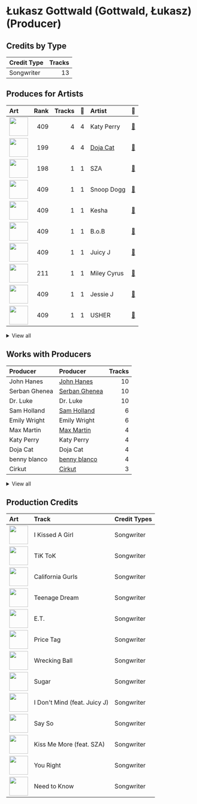 # Łukasz Gottwald (Gottwald, Łukasz) (Producer)

## Credits by Type

| Credit Type | Tracks |
|:---|---:|
| Songwriter | 13 |

## Produces for Artists

| Art | Rank | Tracks | 💚 | Artist | 🔗 |
|:---|---:|---:|---:|:---|:---|
| <img src="https://i.scdn.co/image/ab6761610000e5eb5e5f676a99a81dba06cc3db6" alt="" width="50" /> | 409 | 4 | 4 | Katy Perry | [🔗](https://open.spotify.com/artist/6jJ0s89eD6GaHleKKya26X) |
| <img src="https://i.scdn.co/image/ab6761610000e5ebe94f88ff74ae4ddcab961f97" alt="" width="50" /> | 199 | 4 | 4 | [Doja Cat](../../artists/doja_cat/overview.md) | [🔗](https://open.spotify.com/artist/5cj0lLjcoR7YOSnhnX0Po5) |
| <img src="https://i.scdn.co/image/ab6761610000e5eb0895066d172e1f51f520bc65" alt="" width="50" /> | 198 | 1 | 1 | SZA | [🔗](https://open.spotify.com/artist/7tYKF4w9nC0nq9CsPZTHyP) |
| <img src="https://i.scdn.co/image/ab6761610000e5eb9a398209a4ef3360dce2dec4" alt="" width="50" /> | 409 | 1 | 1 | Snoop Dogg | [🔗](https://open.spotify.com/artist/7hJcb9fa4alzcOq3EaNPoG) |
| <img src="https://i.scdn.co/image/ab6761610000e5eb2ac07249400857d8b16dc17a" alt="" width="50" /> | 409 | 1 | 1 | Kesha | [🔗](https://open.spotify.com/artist/6LqNN22kT3074XbTVUrhzX) |
| <img src="https://i.scdn.co/image/ab6761610000e5eba0f6617187248f1488822905" alt="" width="50" /> | 409 | 1 | 1 | B.o.B | [🔗](https://open.spotify.com/artist/5ndkK3dpZLKtBklKjxNQwT) |
| <img src="https://i.scdn.co/image/ab6761610000e5eb116fc50265ef72d7e66723a5" alt="" width="50" /> | 409 | 1 | 1 | Juicy J | [🔗](https://open.spotify.com/artist/5gCRApTajqwbnHHPbr2Fpi) |
| <img src="https://i.scdn.co/image/ab6761610000e5ebb4ba86c361191d48cbeb4b32" alt="" width="50" /> | 211 | 1 | 1 | Miley Cyrus | [🔗](https://open.spotify.com/artist/5YGY8feqx7naU7z4HrwZM6) |
| <img src="https://i.scdn.co/image/ab6761610000e5eb91f0dd753c09e051675a1ca6" alt="" width="50" /> | 409 | 1 | 1 | Jessie J | [🔗](https://open.spotify.com/artist/2gsggkzM5R49q6jpPvazou) |
| <img src="https://i.scdn.co/image/ab6761610000e5eb716114797a4a644c67c5fa72" alt="" width="50" /> | 409 | 1 | 1 | USHER | [🔗](https://open.spotify.com/artist/23zg3TcAtWQy7J6upgbUnj) |


<details>
<summary>View all</summary>

| Art | Rank | Tracks | 💚 | Artist | 🔗 |
|:---|---:|---:|---:|:---|:---|
| <img src="https://i.scdn.co/image/ab6761610000e5eb214f3cf1cbe7139c1e26ffbb" alt="" width="50" /> | 335 | 1 | 1 | The Weeknd | [🔗](https://open.spotify.com/artist/1Xyo4u8uXC1ZmMpatF05PJ) |
| <img src="https://i.scdn.co/image/ab6761610000e5ebf8349dfb619a7f842242de77" alt="" width="50" /> | 107 | 1 | 1 | [Maroon 5](../../artists/maroon_5/overview.md) | [🔗](https://open.spotify.com/artist/04gDigrS5kc9YWfZHwBETP) |

</details>


## Works with Producers

| Producer | Producer | Tracks |
|:---|:---|---:|
| John Hanes | [John Hanes](../john_hanes/overview.md) | 10 |
| Serban Ghenea | [Serban Ghenea](../serban_ghenea/overview.md) | 10 |
| Dr. Luke | Dr. Luke | 10 |
| Sam Holland | [Sam Holland](../sam_holland/overview.md) | 6 |
| Emily Wright | Emily Wright | 6 |
| Max Martin | [Max Martin](../max_martin/overview.md) | 4 |
| Katy Perry | Katy Perry | 4 |
| Doja Cat | Doja Cat | 4 |
| benny blanco | [benny blanco](../benny_blanco/overview.md) | 4 |
| Cirkut | [Cirkut](../cirkut/overview.md) | 3 |


<details>
<summary>View all</summary>

| Producer | Producer | Tracks |
|:---|:---|---:|
| Ammo | Ammo | 2 |
| Clint Gibbs | Clint Gibbs | 2 |
| Yeti Beats | Yeti Beats | 2 |
| Bonnie McKee | Bonnie McKee | 2 |
| Jacob Kasher | Jacob Kasher | 2 |
| Jessie J | Jessie J | 1 |
| Tyson Trax | Tyson Trax | 1 |
| Adam Levine | Adam Levine | 1 |
| Fred Falke | Fred Falke | 1 |
| Cathy Dennis | Cathy Dennis | 1 |
| Joe Visciano | Joe Visciano | 1 |
| Rogét Chahayed | Rogét Chahayed (Chahayed, Rogét) | 1 |
| Doug McKean | Doug McKean | 1 |
| Juicy J | Juicy J | 1 |
| The Weeknd | The Weeknd | 1 |
| Kiyanu Kim | Kiyanu Kim | 1 |
| Lydia Asrat | Lydia Asrat | 1 |
| Terry Shaddick | Terry Shaddick | 1 |
| Stephan Moccio | Stephan Moccio | 1 |
| Aniela Gottwald | Aniela Gottwald | 1 |
| Noah Passovoy | Noah Passovoy | 1 |
| Mike Caffrey | Mike Caffrey | 1 |
| Rian Lewis | Rian Lewis | 1 |
| Calvin Broadus | Calvin Broadus | 1 |
| Maroon 5 | Maroon 5 | 1 |
| Jonathan Sher | Jonathan Sher | 1 |
| Carter Lang | Carter Lang | 1 |
| SZA | SZA | 1 |
| tizhimself | tizhimself | 1 |
| Usher | Usher | 1 |
| Claude Kelly | Claude Kelly | 1 |
| Mike Posner | Mike Posner | 1 |
| MoZella | MoZella | 1 |
| Chris "Tek" O'Ryan | Chris "Tek" O'Ryan | 1 |
| Tina Kennedy | Tina Kennedy | 1 |
| Sacha Skarbek | Sacha Skarbek | 1 |
| Nick Banns | Nick Banns | 1 |
| Theron Thomas | Theron Thomas | 1 |
| Steve Kipner | Steve Kipner | 1 |
| Timothy Thomas | Timothy Thomas | 1 |
| B.o.B | B.o.B | 1 |
| Kesha | Kesha | 1 |

</details>


## Production Credits

| Art | Track | Credit Types |
|:---|:---|:---|
| <img src="https://i.scdn.co/image/ab67616d0000b273b53a4da797ba5472d3330b69" alt="" width="50" /> | I Kissed A Girl | Songwriter |
| <img src="https://i.scdn.co/image/ab67616d0000b2737a6339d6ddfd579f77559b3c" alt="" width="50" /> | TiK ToK | Songwriter |
| <img src="https://i.scdn.co/image/ab67616d0000b273d5f3739fca04299590fffe59" alt="" width="50" /> | California Gurls | Songwriter |
| <img src="https://i.scdn.co/image/ab67616d0000b273d5f3739fca04299590fffe59" alt="" width="50" /> | Teenage Dream | Songwriter |
| <img src="https://i.scdn.co/image/ab67616d0000b273d5f3739fca04299590fffe59" alt="" width="50" /> | E.T. | Songwriter |
| <img src="https://i.scdn.co/image/ab67616d0000b2739900b995cd1a81c35c574ab0" alt="" width="50" /> | Price Tag | Songwriter |
| <img src="https://i.scdn.co/image/ab67616d0000b2736b18d0490878750cd69abf2c" alt="" width="50" /> | Wrecking Ball | Songwriter |
| <img src="https://i.scdn.co/image/ab67616d0000b273442b53773d50e1b5369bb16c" alt="" width="50" /> | Sugar | Songwriter |
| <img src="https://i.scdn.co/image/ab67616d0000b2736e62a873c96524a3788a2edf" alt="" width="50" /> | I Don't Mind (feat. Juicy J) | Songwriter |
| <img src="https://i.scdn.co/image/ab67616d0000b273f14aa81116510d3a6df8432b" alt="" width="50" /> | Say So | Songwriter |
| <img src="https://i.scdn.co/image/ab67616d0000b2736c031afd210aed3084f80956" alt="" width="50" /> | Kiss Me More (feat. SZA) | Songwriter |
| <img src="https://i.scdn.co/image/ab67616d0000b273be841ba4bc24340152e3a79a" alt="" width="50" /> | You Right | Songwriter |
| <img src="https://i.scdn.co/image/ab67616d0000b273be841ba4bc24340152e3a79a" alt="" width="50" /> | Need to Know | Songwriter |